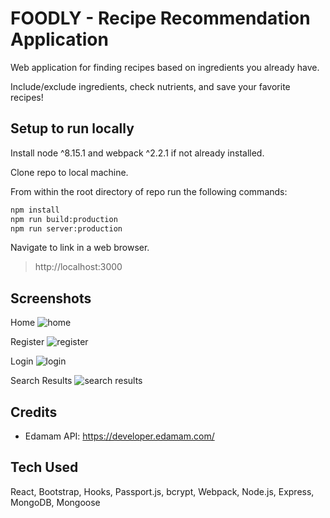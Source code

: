 # FOODLY - Recipe Recommendation Application
Web application for finding recipes based on ingredients you already have.

Include/exclude ingredients, check nutrients, and save your favorite recipes!

## Setup to run locally

Install node ^8.15.1 and webpack ^2.2.1 if not already installed.

Clone repo to local machine.

From within the root directory of repo run the following commands:

```sh
npm install
npm run build:production
npm run server:production
```

Navigate to link in a web browser.
>http://localhost:3000

## Screenshots
Home
![home](https://foodly-mvp.s3-us-west-1.amazonaws.com/ss-home.png)


Register
![register](https://foodly-mvp.s3-us-west-1.amazonaws.com/ss-register.png)

Login
![login](https://foodly-mvp.s3-us-west-1.amazonaws.com/ss-login.png)

Search Results
![search results](https://foodly-mvp.s3-us-west-1.amazonaws.com/ss-search.png)

## Credits
- Edamam API: https://developer.edamam.com/

## Tech Used
React, Bootstrap, Hooks, Passport.js, bcrypt, Webpack, Node.js, Express, MongoDB, Mongoose